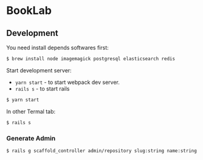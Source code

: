 # BookLab

## Development

You need install depends softwares first:

```bash
$ brew install node imagemagick postgresql elasticsearch redis
```

Start development server:

- `yarn start` - to start webpack dev server.
- `rails s` - to start rails

```bash
$ yarn start
```

In other Termal tab:

```bash
$ rails s
```

### Generate Admin

```bash
$ rails g scaffold_controller admin/repository slug:string name:string user:references description:string
```
